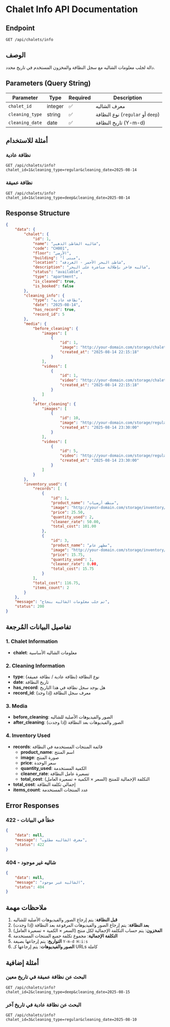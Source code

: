# Chalet Info API Documentation

## Endpoint
```
GET /api/chalets/info
```

## الوصف
دالة لجلب معلومات الشاليه مع سجل النظافة والمخزون المستخدم في تاريخ محدد.

## Parameters (Query String)

| Parameter | Type | Required | Description |
|-----------|------|----------|-------------|
| `chalet_id` | integer | ✅ | معرف الشاليه |
| `cleaning_type` | string | ✅ | نوع النظافة (`regular` أو `deep`) |
| `cleaning_date` | date | ✅ | تاريخ النظافة (Y-m-d) |

## أمثلة للاستخدام

### نظافة عادية
```
GET /api/chalets/info?chalet_id=1&cleaning_type=regular&cleaning_date=2025-08-14
```

### نظافة عميقة
```
GET /api/chalets/info?chalet_id=1&cleaning_type=deep&cleaning_date=2025-08-14
```

## Response Structure

```json
{
    "data": {
        "chalet": {
            "id": 1,
            "name": "شاليه الشاطئ الذهبي",
            "code": "CH001",
            "floor": "الأرضي",
            "building": "مبنى أ",
            "location": "شاطئ البحر الأحمر - الغردقة",
            "description": "شاليه فاخر بإطلالة مباشرة على البحر",
            "status": "available",
            "type": "apartment",
            "is_cleaned": true,
            "is_booked": false
        },
        "cleaning_info": {
            "type": "نظافة عادية",
            "date": "2025-08-14",
            "has_record": true,
            "record_id": 5
        },
        "media": {
            "before_cleaning": {
                "images": [
                    {
                        "id": 1,
                        "image": "http://your-domain.com/storage/chalets/images/image1.jpg",
                        "created_at": "2025-08-14 22:15:18"
                    }
                ],
                "videos": [
                    {
                        "id": 1,
                        "video": "http://your-domain.com/storage/chalets/videos/video1.mp4",
                        "created_at": "2025-08-14 22:15:18"
                    }
                ]
            },
            "after_cleaning": {
                "images": [
                    {
                        "id": 10,
                        "image": "http://your-domain.com/storage/regular_cleaning_images/after1.jpg",
                        "created_at": "2025-08-14 23:30:00"
                    }
                ],
                "videos": [
                    {
                        "id": 5,
                        "video": "http://your-domain.com/storage/regular_cleaning_videos/after1.mp4",
                        "created_at": "2025-08-14 23:30:00"
                    }
                ]
            }
        },
        "inventory_used": {
            "records": [
                {
                    "id": 1,
                    "product_name": "منظف أرضيات",
                    "image": "http://your-domain.com/storage/inventory/cleaner1.jpg",
                    "price": 25.50,
                    "quantity_used": 2,
                    "cleaner_rate": 50.00,
                    "total_cost": 101.00
                },
                {
                    "id": 3,
                    "product_name": "مطهر عام",
                    "image": "http://your-domain.com/storage/inventory/disinfectant1.jpg",
                    "price": 15.75,
                    "quantity_used": 1,
                    "cleaner_rate": 0.00,
                    "total_cost": 15.75
                }
            ],
            "total_cost": 116.75,
            "items_count": 2
        }
    },
    "message": "تم جلب معلومات الشاليه بنجاح",
    "status": 200
}
```

## تفاصيل البيانات المُرجعة

### 1. Chalet Information
- **chalet**: معلومات الشاليه الأساسية

### 2. Cleaning Information
- **type**: نوع النظافة (نظافة عادية / نظافة عميقة)
- **date**: تاريخ النظافة
- **has_record**: هل يوجد سجل نظافة في هذا التاريخ
- **record_id**: معرف سجل النظافة (إذا وجد)

### 3. Media
- **before_cleaning**: الصور والفيديوهات الأصلية للشاليه
- **after_cleaning**: الصور والفيديوهات بعد النظافة (إذا وجدت)

### 4. Inventory Used
- **records**: قائمة المنتجات المستخدمة في النظافة
  - **product_name**: اسم المنتج
  - **image**: صورة المنتج
  - **price**: سعر الوحدة
  - **quantity_used**: الكمية المستخدمة
  - **cleaner_rate**: تسعيرة عامل النظافة
  - **total_cost**: التكلفة الإجمالية للمنتج (السعر × الكمية + تسعيرة العامل)
- **total_cost**: إجمالي تكلفة النظافة
- **items_count**: عدد المنتجات المستخدمة

## Error Responses

### 422 - خطأ في البيانات
```json
{
    "data": null,
    "message": "معرف الشاليه مطلوب",
    "status": 422
}
```

### 404 - شاليه غير موجود
```json
{
    "data": null,
    "message": "الشاليه غير موجود",
    "status": 404
}
```

## ملاحظات مهمة

1. **قبل النظافة**: يتم إرجاع الصور والفيديوهات الأصلية للشاليه
2. **بعد النظافة**: يتم إرجاع الصور والفيديوهات المرفوعة بعد النظافة (إذا وجدت)
3. **المخزون**: يتم حساب التكلفة الإجمالية لكل منتج (السعر × الكمية + تسعيرة العامل)
4. **التكلفة الإجمالية**: مجموع تكلفة جميع المنتجات المستخدمة
5. **التواريخ**: يتم إرجاعها بصيغة `Y-m-d H:i:s`
6. **الصور والفيديوهات**: يتم إرجاعها كـ URLs كاملة

## أمثلة إضافية

### البحث عن نظافة عميقة في تاريخ معين
```
GET /api/chalets/info?chalet_id=2&cleaning_type=deep&cleaning_date=2025-08-15
```

### البحث عن نظافة عادية في تاريخ آخر
```
GET /api/chalets/info?chalet_id=3&cleaning_type=regular&cleaning_date=2025-08-10
```
